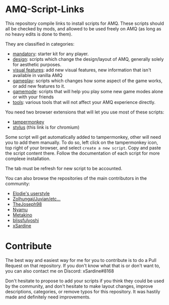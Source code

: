 # AMQ-Script-Links

This repository compile links to install scripts for AMQ. These scripts should all be checked by mods, and allowed to be used freely on AMQ (as long as no heavy edits is done to them).

They are classified in categories:

- [mandatory](https://github.com/xSardine/AMQ-Script-Links/tree/main/mandatory#mandatory): starter kit for any player.
- [design](https://github.com/xSardine/AMQ-Script-Links/tree/main/design#design): scripts which change the design/layout of AMQ, generally solely for aesthetic purposes.
- [visual features](https://github.com/xSardine/AMQ-Script-Links/tree/main/visual%20features#visual-features): add new visual features, new information that isn't available in vanilla AMQ
- [gameplay](https://github.com/xSardine/AMQ-Script-Links/tree/main/gameplay#gameplay): scripts which changes how some aspect of the game works, or add new features to it.
- [gamemode](https://github.com/xSardine/AMQ-Script-Links/tree/main/gamemode#gamemode): scripts that will help you play some new game modes alone or with your friends
- [tools](https://github.com/xSardine/AMQ-Script-Links/tree/main/tools#tools): various tools that will not affect your AMQ experience directly.

You need two browser extensions that will let you use most of these scripts:

- [tampermonkey](https://www.tampermonkey.net/)
- [stylus](https://chrome.google.com/webstore/detail/stylus/clngdbkpkpeebahjckkjfobafhncgmne?hl=en) (this link is for chromium)

Some script will get automatically added to tampermonkey, other will need you to add them manually. To do so, left click on the tampermonkey icon, top right of your browser, and select `create a new script`. Copy and paste the script content there. Follow the documentation of each script for more complexe installation.

The tab must be refresh for new script to be accounted.

You can also browse the repositories of the main contributors in the community:

- [Elodie's userstyle](https://userstyles.world/style/1435/elodie-s-amq-script-v8-4-5)
- [Zolhungaj/Juvian/etc...](https://github.com/amq-script-project/AMQ-Scripts)
- [TheJoseph98](https://github.com/TheJoseph98/AMQ-Scripts)
- [Nyamu](https://github.com/nyamu-amq/amq_scripts)
- [Metakino](https://github.com/Metakino/AMQ-MetakinoScript)
- [blissfulyoshi](https://github.com/blissfulyoshi/AMQ-UI-Rearranger)
- [xSardine](https://github.com/xSardine/AMQ-Stuff)

# Contribute

The best way and easiest way for me for you to contribute is to do a Pull Request on that repository. If you don't know what that is or don't want to, you can also contact me on Discord: xSardine#8168

Don't hesitate to propose to add your scripts if you think they could be used by the community, and don't hesitate to make layout changes, improve descriptions, categories, or remove typos for this repository. It was hastily made and definitely need improvements.
